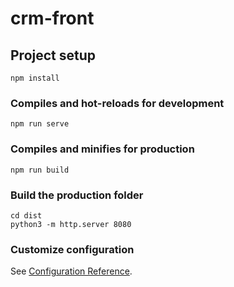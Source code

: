 # crm-front

## Project setup
```
npm install
```

### Compiles and hot-reloads for development
```
npm run serve
```

### Compiles and minifies for production
```
npm run build
```

### Build the production folder
```
cd dist
python3 -m http.server 8080
```

### Customize configuration
See [Configuration Reference](https://cli.vuejs.org/config/).
